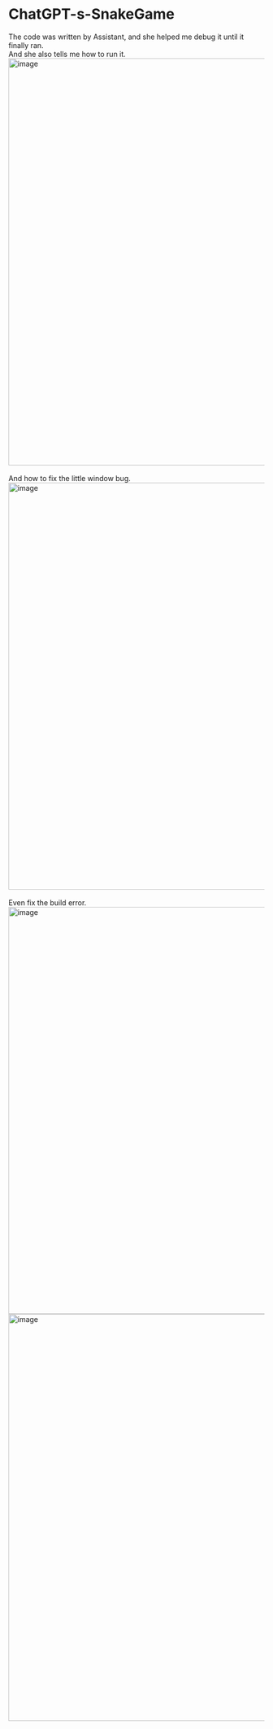 # ChatGPT-s-SnakeGame
The code was written by Assistant, and she helped me debug it until it finally ran.<br>
And she also tells me how to run it.<br>
<img width="800" alt="image" src="https://user-images.githubusercontent.com/11484312/206135860-34cf41d8-46b1-43cd-8da4-c55c185c14ba.png"><br><br>
And how to fix the little window bug.<br>
<img width="800" alt="image" src="https://user-images.githubusercontent.com/11484312/206134724-afd12584-6341-4dd3-889c-1a1edec4793d.png"><br><br>
Even fix the build error.<br>
<img width="800" alt="image" src="https://user-images.githubusercontent.com/11484312/206134725-6e3441f7-434a-4dd7-802b-f3a15fb922da.png"><br>
<img width="800" alt="image" src="https://user-images.githubusercontent.com/11484312/206136039-efd8bc9b-06f1-4204-a73f-2958e1c2312a.png"><br>
